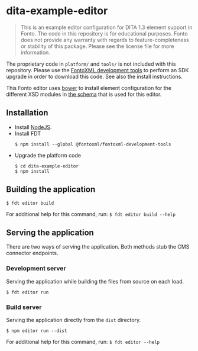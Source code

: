 # dita-example-editor

> This is an example editor configuration for DITA 1.3 element support in Fonto. The code in this repository is for
  educational purposes. Fonto does not provide any warranty with regards to feature-completeness or stability of this
  package. Please see the license file for more information.

The proprietary code in `platform/` and `tools/` is not included with this repository. Please use the [FontoXML
development tools](https://www.npmjs.com/package/@fontoxml/fontoxml-development-tools) to perform an SDK upgrade in
order to download this code. See also the install instructions.

This Fonto editor uses [bower](https://bower.io) to install element configuration for the different XSD modules in
[the schema](https://github.com/fontoxml/dita-example-schema-bundle) that is used for this editor.


## Installation
- Install [NodeJS](https://nodejs.org).
- Install FDT
  ```
  $ npm install --global @fontoxml/fontoxml-development-tools
  ```
- Upgrade the platform code
  ```
  $ cd dita-example-editor
  $ npm install
  ```


## Building the application

```
$ fdt editor build
```

For additional help for this command, run: `$ fdt editor build --help`


## Serving the application

There are two ways of serving the application. Both methods stub the CMS connector endpoints.


### Development server

Serving the application while building the files from source on each load.

```
$ fdt editor run
```


### Build server

Serving the application directly from the `dist` directory.

```
$ npm editor run --dist
```

For additional help for this command, run: `$ fdt editor --help`
